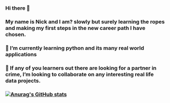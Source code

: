 ### Hi there 👋

### My name is Nick and I am? slowly but surely learning the ropes and making my first steps in the new career path I have chosen.

### 🌱 I’m currently learning python and its many real world applications

### 👯 If any of you learners out there are looking for a partner in crime, I’m looking to collaborate on any interesting real life data projects.

### [![Anurag's GitHub stats](https://github-readme-stats.vercel.app/api?NiqDS=anuraghazra)](https://github.com/anuraghazra/github-readme-stats)


<!--
**NiqDS/NiqDS** is a ✨ _special_ ✨ repository because its `README.md` (this file) appears on your GitHub profile.

Here are some ideas to get you started:

- 🔭 I’m currently working on ...
- 🌱 I’m currently learning ...
- 👯 I’m looking to collaborate on ...
- 🤔 I’m looking for help with ...
- 💬 Ask me about ...
- 📫 How to reach me: ...
- 😄 Pronouns: ...
- ⚡ Fun fact: ...
-->
